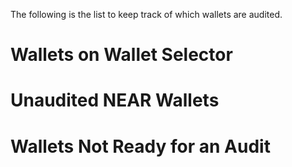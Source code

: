 The following is the list to keep track of which wallets are audited.
# Wallets on Wallet Selector


# Unaudited NEAR Wallets



# Wallets Not Ready for an Audit
